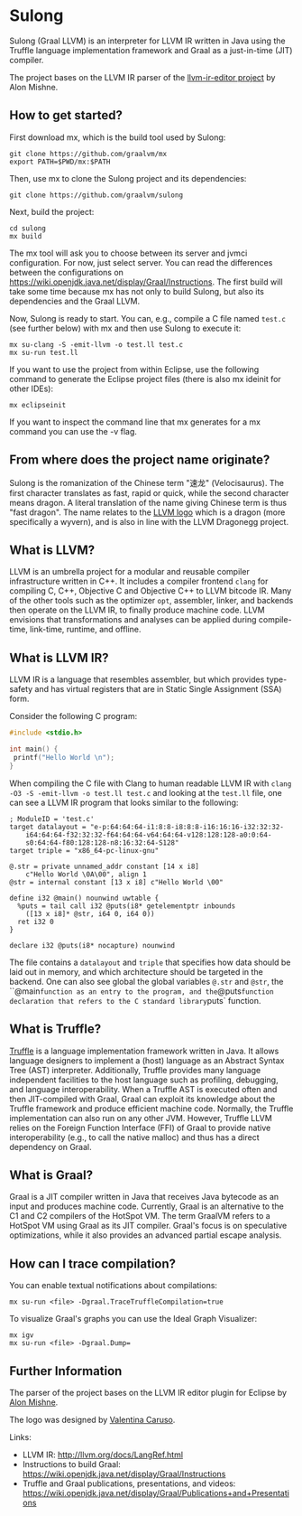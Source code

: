 Sulong
=======

Sulong (Graal LLVM) is an interpreter for LLVM IR written in
Java using the Truffle language implementation framework and Graal as a
just-in-time (JIT) compiler.

The project bases on the LLVM IR parser of the
[llvm-ir-editor project](https://github.com/amishne/llvm-ir-editor)
by Alon Mishne.

How to get started?
-------------------
First download mx, which is the build tool used by Sulong:

    git clone https://github.com/graalvm/mx
    export PATH=$PWD/mx:$PATH

Then, use mx to clone the Sulong project and its dependencies:

    git clone https://github.com/graalvm/sulong

Next, build the project:

    cd sulong
    mx build

The mx tool will ask you to choose between its server and jvmci
configuration. For now, just select server. You can read the differences
between the configurations on
https://wiki.openjdk.java.net/display/Graal/Instructions. The first
build will take some time because mx has not only to build Sulong,
but also its dependencies and the Graal LLVM.

Now, Sulong is ready to start. You can, e.g., compile a C file named
`test.c` (see further below) with mx and then use Sulong to execute it:

    mx su-clang -S -emit-llvm -o test.ll test.c
    mx su-run test.ll

If you want to use the project from within Eclipse, use the following
command to generate the Eclipse project files (there is also mx ideinit
for other IDEs):

    mx eclipseinit

If you want to inspect the command line that mx generates for a mx
command you can use the -v flag.


From where does the project name originate?
-------------------------------------------
Sulong is the romanization of the Chinese term "速龙" (Velocisaurus).
The first character translates as fast, rapid or quick, while the second
character means dragon. A literal translation of the name giving Chinese
term is thus "fast dragon". The name relates to the
[LLVM logo](http://llvm.org/Logo.html) which is a dragon (more
specifically a wyvern), and is also in line with the LLVM Dragonegg
project.

What is LLVM?
-------------
LLVM is an umbrella project for a modular and reusable compiler
infrastructure written in C++. It includes a compiler frontend `clang`
for compiling C, C++, Objective C and Objective C++ to LLVM bitcode IR.
Many of the other tools such as the optimizer `opt`, assembler,
linker, and backends then operate on the LLVM IR, to finally produce
machine code. LLVM envisions that transformations and analyses can be
applied during compile-time, link-time, runtime, and offline.

What is LLVM IR?
----------------
LLVM IR is a language that resembles assembler, but which provides
type-safety and has virtual registers that are in Static Single
Assignment (SSA) form.

Consider the following C program:
```C
#include <stdio.h>

int main() {
 printf("Hello World \n");
}
```

When compiling the C file with Clang to human readable LLVM IR with
`clang -O3 -S -emit-llvm -o test.ll test.c` and looking at the `test.ll`
file, one can see a LLVM IR program that looks similar to the following:

```
; ModuleID = 'test.c'
target datalayout = "e-p:64:64:64-i1:8:8-i8:8:8-i16:16:16-i32:32:32-
	i64:64:64-f32:32:32-f64:64:64-v64:64:64-v128:128:128-a0:0:64-
	s0:64:64-f80:128:128-n8:16:32:64-S128"
target triple = "x86_64-pc-linux-gnu"

@.str = private unnamed_addr constant [14 x i8]
	c"Hello World \0A\00", align 1
@str = internal constant [13 x i8] c"Hello World \00"

define i32 @main() nounwind uwtable {
  %puts = tail call i32 @puts(i8* getelementptr inbounds
	([13 x i8]* @str, i64 0, i64 0))
  ret i32 0
}

declare i32 @puts(i8* nocapture) nounwind
```
The file contains a `datalayout` and `triple` that specifies how data
should be laid out in memory, and which architecture should be targeted
in the backend. One can also see global the global variables `@.str` and
`@str`, the ``@main` function as an entry to the program, and the
`@puts` function declaration that refers to the C standard library
`puts` function.


What is Truffle?
----------------
[Truffle](https://github.com/graalvm/truffle) is a language 
implementation framework written in Java. It allows language designers
to implement a (host) language as an Abstract Syntax Tree (AST)
interpreter. Additionally, Truffle provides many language independent
facilities to the host language such as profiling, debugging, and 
language interoperability. When a Truffle AST is executed often and then
JIT-compiled with Graal, Graal can exploit its knowledge about the
Truffle framework and produce efficient machine code. Normally, the
Truffle implementation can also run on any other JVM. 
However, Truffle LLVM relies on the Foreign Function Interface (FFI) of
Graal to provide native interoperability (e.g., to call the native
malloc) and thus has a direct dependency on Graal.

What is Graal?
-------------
Graal is a JIT compiler written in Java that receives Java bytecode as
an input and produces machine code. Currently, Graal is an alternative
to the C1 and C2 compilers of the HotSpot VM. The term GraalVM refers to
a HotSpot VM using Graal as its JIT compiler. Graal's focus is on
speculative optimizations, while it also provides an advanced partial
escape analysis.

How can I trace compilation?
----------------------------
You can enable textual notifications about compilations:
```
mx su-run <file> -Dgraal.TraceTruffleCompilation=true
```

To visualize Graal's graphs you can use the Ideal Graph Visualizer:
```
mx igv
mx su-run <file> -Dgraal.Dump=
```


Further Information
-------------------
The parser of the project bases on the LLVM IR editor plugin for Eclipse
by [Alon Mishne](https://github.com/amishne/llvm-ir-editor).

The logo was designed by 
[Valentina Caruso](https://www.behance.net/volantina).

Links:
* LLVM IR: http://llvm.org/docs/LangRef.html
* Instructions to build Graal:
	https://wiki.openjdk.java.net/display/Graal/Instructions
* Truffle and Graal publications, presentations, and videos:
	https://wiki.openjdk.java.net/display/Graal/Publications+and+Presentations
